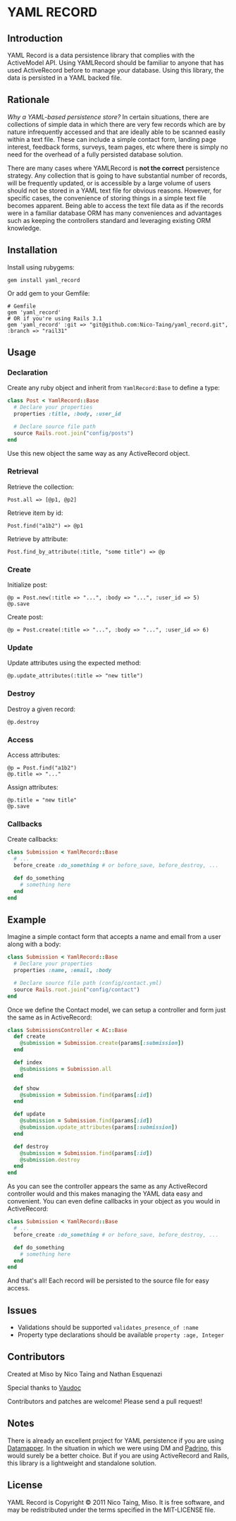 # YAML RECORD #

## Introduction ##

YAML Record is a data persistence library that complies with the ActiveModel API. Using YAMLRecord should be familiar to anyone that has used ActiveRecord before to manage your database. Using this library, the data is persisted in a YAML backed file.

## Rationale ##

*Why a YAML-based persistence store?* In certain situations, there are collections of simple data in which there are very few records which are by nature infrequently accessed and that are ideally able to be scanned easily within a text file. These can include a simple contact form, landing page interest, feedback forms, surveys, team pages, etc where there is simply no need for the overhead of a fully persisted database solution.

There are many cases where YAMLRecord is **not the correct** persistence strategy. Any collection that is going to have substantial number of records, will be frequently updated, or is accessible by a large volume of users should not be stored in a YAML text file for obvious reasons. However, for specific cases, the convenience of storing things in a simple text file becomes apparent. Being able to access the text file data as if the records were in a familiar database ORM has many conveniences and advantages such as keeping the controllers standard and leveraging existing ORM knowledge.

## Installation ##

Install using rubygems:

    gem install yaml_record

Or add gem to your Gemfile:

    # Gemfile
    gem 'yaml_record'
    # OR if you're using Rails 3.1
    gem 'yaml_record' :git => "git@github.com:Nico-Taing/yaml_record.git", :branch => "rail31"

## Usage ##

### Declaration ###

Create any ruby object and inherit from `YamlRecord:Base` to define a type:

```ruby
class Post < YamlRecord::Base
  # Declare your properties
  properties :title, :body, :user_id

  # Declare source file path
  source Rails.root.join("config/posts")
end
```

Use this new object the same way as any ActiveRecord object.

### Retrieval ###

Retrieve the collection:

    Post.all => [@p1, @p2]

Retrieve item by id:

    Post.find("a1b2") => @p1

Retrieve by attribute:

    Post.find_by_attribute(:title, "some title") => @p

### Create ###

Initialize post:

    @p = Post.new(:title => "...", :body => "...", :user_id => 5)
    @p.save

Create post:

    @p = Post.create(:title => "...", :body => "...", :user_id => 6)

### Update ###

Update attributes using the expected method:

    @p.update_attributes(:title => "new title")

### Destroy ###

Destroy a given record:

    @p.destroy

### Access ###

Access attributes:

    @p = Post.find("a1b2")
    @p.title => "..."

Assign attributes:

    @p.title = "new title"
    @p.save

### Callbacks ###

Create callbacks:

```ruby
class Submission < YamlRecord::Base
  # ...
  before_create :do_something # or before_save, before_destroy, ...

  def do_something
    # something here
  end
end
```

## Example ##

Imagine a simple contact form that accepts a name and email from a user along with a body:

```ruby
class Submission < YamlRecord::Base
  # Declare your properties
  properties :name, :email, :body

  # Declare source file path (config/contact.yml)
  source Rails.root.join("config/contact")
end
```

Once we define the Contact model, we can setup a controller and form just the same as in ActiveRecord:

```ruby
class SubmissionsController < AC::Base
  def create
    @submission = Submission.create(params[:submission])
  end

  def index
    @submissions = Submission.all
  end

  def show
    @submission = Submission.find(params[:id])
  end

  def update
    @submission = Submission.find(params[:id])
    @submission.update_attributes(params[:submission])
  end

  def destroy
    @submission = Submission.find(params[:id])
    @submission.destroy
  end
end
```

As you can see the controller appears the same as any ActiveRecord controller would and this makes managing the YAML data easy and convenient. You can even define callbacks in your object as you would in ActiveRecord:

```ruby
class Submission < YamlRecord::Base
  # ...
  before_create :do_something # or before_save, before_destroy, ...

  def do_something
    # something here
  end
end
```

And that's all! Each record will be persisted to the source file for easy access.

## Issues ##

 * Validations should be supported `validates_presence_of :name`
 * Property type declarations should be available `property :age, Integer`

## Contributors ##

Created at Miso by Nico Taing and Nathan Esquenazi

Special thanks to [Vaudoc](https://github.com/vaudoc)

Contributors and patches are welcome! Please send a pull request!

## Notes ##

There is already an excellent project for YAML persistence if you are using [Datamapper](https://github.com/datamapper/dm-yaml-adapter). In the situation in which we were using DM and [Padrino](http://padrinorb.com), this would surely be a better choice. But if you are using ActiveRecord and Rails, this library is a lightweight and standalone solution.

## License ##

YAML Record is Copyright © 2011 Nico Taing, Miso. It is free software, and may be redistributed under the terms specified in the MIT-LICENSE file.